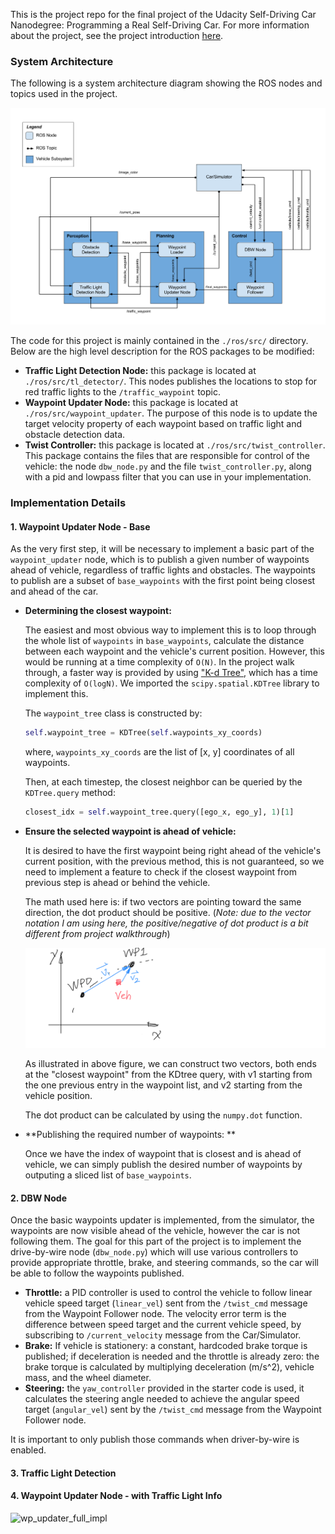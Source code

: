 This is the project repo for the final project of the Udacity Self-Driving Car Nanodegree: Programming a Real Self-Driving Car. For more information about the project, see the project introduction [here](https://classroom.udacity.com/nanodegrees/nd013/parts/6047fe34-d93c-4f50-8336-b70ef10cb4b2/modules/e1a23b06-329a-4684-a717-ad476f0d8dff/lessons/462c933d-9f24-42d3-8bdc-a08a5fc866e4/concepts/5ab4b122-83e6-436d-850f-9f4d26627fd9).



### System Architecture

The following is a system architecture diagram showing the ROS nodes and topics used in the project.

![img](./imgs/final-project-ros-graph-v2.png)

The code for this project is mainly contained in the `./ros/src/` directory. Below are the high level description for the ROS packages to be modified:

- **Traffic Light Detection Node:** this package is located at `./ros/src/tl_detector/`. This nodes publishes the locations to stop for red traffic lights to the `/traffic_waypoint` topic.
- **Waypoint Updater Node:** this package is located at `./ros/src/waypoint_updater`. The purpose of this node is to update the target velocity property of each waypoint based on traffic light and obstacle detection data. 
- **Twist Controller:** this package is located at `./ros/src/twist_controller`. This package contains the files that are responsible for control of the vehicle: the node `dbw_node.py` and the file `twist_controller.py`, along with a pid and lowpass filter that you can use in your implementation. 



### Implementation Details

#### 1. Waypoint Updater Node - Base

As the very first step, it will be necessary to implement a basic part of the `waypoint_updater` node, which is to publish a given number of waypoints ahead of vehicle, regardless of traffic lights and obstacles. The waypoints to publish are a subset of `base_waypoints` with the first point being closest and ahead of the car.

- **Determining the closest waypoint:** 

  The easiest and most obvious way to implement this is to loop through the whole list of `waypoints` in `base_waypoints`,  calculate the distance between each waypoint and the vehicle's current position. However, this would be running at a time complexity of `O(N)`. In the project walk through, a faster way is provided by using ["K-d Tree"](https://en.wikipedia.org/wiki/K-d_tree), which has a time complexity of `O(logN)`. We imported the `scipy.spatial.KDTree` library to implement this.

  The `waypoint_tree` class is constructed by: 

  ```python
  self.waypoint_tree = KDTree(self.waypoints_xy_coords)
  ```

  where, `waypoints_xy_coords` are the list of [x, y] coordinates of all waypoints.

  Then, at each timestep, the closest neighbor can be queried by the `KDTree.query` method:

  ```python
  closest_idx = self.waypoint_tree.query([ego_x, ego_y], 1)[1]
  ```

  

- **Ensure the selected waypoint is ahead of vehicle:** 

  It is desired to have the first waypoint being right ahead of the vehicle's current position, with the previous method, this is not guaranteed, so we need to implement a feature to check if the closest waypoint from previous step is ahead or behind the vehicle.

  The math used here is: if two vectors are pointing toward the same direction, the dot product should be positive. (*Note: due to the vector notation I am using here, the positive/negative of dot product is a bit different from project walkthrough*)

  

  ![Waypoint Vector Illustration](imgs/wp_ahead_v_behind.png)

  As illustrated in above figure, we can construct two vectors, both ends at the "closest waypoint" from the KDtree query, with v1 starting from the one previous entry in the waypoint list, and v2 starting from the vehicle position. 

  The dot product can be calculated by using the `numpy.dot` function.

  

- **Publishing the required number of waypoints: **

  Once we have the index of waypoint that is closest and is ahead of vehicle, we can simply publish the desired number of waypoints by outputing a sliced list of `base_waypoints`.  

  

#### 2. DBW Node

Once the basic waypoints updater is implemented, from the simulator, the waypoints are now visible ahead of the vehicle, however the car is not following them. The goal for this part of the project is to implement the drive-by-wire node (`dbw_node.py`) which will use various controllers to provide appropriate throttle, brake, and steering commands, so the car will be able to follow the waypoints published.

- **Throttle:** a PID controller is used to control the vehicle to follow linear vehicle speed target (`linear_vel`) sent from the `/twist_cmd` message from the Waypoint Follower node. The velocity error term is the difference between speed target and the current vehicle speed, by subscribing to `/current_velocity` message from the Car/Simulator.
- **Brake:** If vehicle is stationery: a constant, hardcoded brake torque is published; if deceleration is needed and the throttle is already zero: the brake torque is calculated by multiplying deceleration (m/s^2), vehicle mass, and the wheel diameter.
- **Steering:** the `yaw_controller` provided in the starter code is used, it calculates the steering angle needed to achieve the angular speed target (`angular_vel`) sent by the  `/twist_cmd` message from the Waypoint Follower node.

It is important to only publish those commands when driver-by-wire is enabled.



#### 3. Traffic Light Detection



#### 4. Waypoint Updater Node - with Traffic Light Info



![wp_updater_full_impl](imgs/wp_updater_full_impl.gif)


